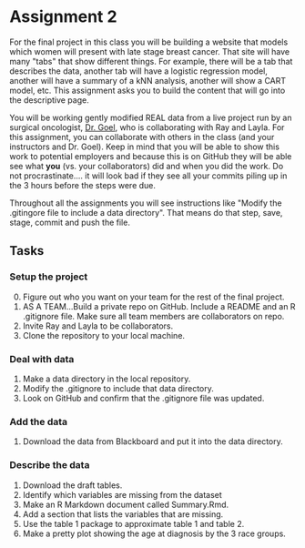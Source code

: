 # Assignment 2

For the final project in this class you will be building a website that models which women will present with late stage breast cancer.  That site will have many "tabs" that show different things.  For example, there will be a tab that describes the data, another tab will have a logistic regression model, another will have a summary of a kNN analysis, another will show a CART model, etc.  This assignment asks you to build the content that will go into the descriptive page.  

You will be working gently modified REAL data from a live project run by an surgical oncologist, [Dr. Goel](https://doctors.umiamihealth.org/provider/Neha+Goel/764301), who is collaborating with Ray and Layla.  For this assignment, you can collaborate with others in the class (and your instructors and Dr. Goel).  Keep in mind that you will be able to show this work to potential employers and because this is on GitHub they will be able see what **you** (vs. your collaborators) did and when you did the work.  Do not procrastinate.... it will look bad if they see all your commits piling up in the 3 hours before the steps were due.

Throughout all the assignments you will see instructions like "Modify the .gitingore file to include a data directory".  That means do that step, save, stage, commit and push the file.

## Tasks
### Setup the project
0. Figure out who you want on your team for the rest of the final project.
1. AS A TEAM...Build a private repo on GitHub.  Include a README and an R .gitignore file. Make sure all team members are collaborators on repo.
1. Invite Ray and Layla to be collaborators.
1. Clone the repository to your local machine.

### Deal with data
1. Make a data directory in the local repository.
1. Modify the .gitignore to include that data directory.
1. Look on GitHub and confirm that the .gitignore file was updated.

### Add the data
1. Download the data from Blackboard and put it into the data directory.

### Describe the data
1. Download the draft tables.
1. Identify which variables are missing from the dataset
1. Make an R Markdown document called Summary.Rmd.
1. Add a section that lists the variables that are missing.
1. Use the table 1 package to approximate table 1 and table 2.
1. Make a pretty plot showing the age at diagnosis by the 3 race groups.
